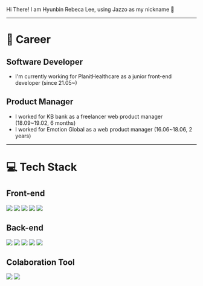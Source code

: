 Hi There!
I am Hyunbin Rebeca Lee, using Jazzo as my nickname 🙂

<hr/>

# :bookmark_tabs: Career

## Software Developer
- I'm currently working for PlanitHealthcare as a junior front-end developer (since 21.05~)

## Product Manager
- I worked for KB bank as a freelancer web product manager  (18.09~19.02, 6 months)
- I worked for Emotion Global as a web product manager (16.06~18.06, 2 years)

<hr/>

# :computer: Tech Stack

## Front-end
<img src="https://img.shields.io/badge/JAVASCRIPT-F7DF1E?style=flat-square&logo=javascript&logoColor=white"/> <img src="https://img.shields.io/badge/TYPESCRIPT-3178C6?style=flat-square&logo=typescript&logoColor=white"/> <img src="https://img.shields.io/badge/REACT-61DAFB?style=flat-square&logo=react&logoColor=white"/> <img src="https://img.shields.io/badge/Tailwind CSS-06B6D4?style=flat-square&logo=Tailwind CSS&logoColor=white"/> <img src="https://img.shields.io/badge/AWS-FF9900?style=flat-square&logo=amazonaws&logoColor=white"/>

## Back-end
<img src="https://img.shields.io/badge/JAVA-007396?style=flat-square&logo=java&logoColor=white"/> <img src="https://img.shields.io/badge/SPRINGBOOT-6DB33F?style=flat-square&logo=springboot&logoColor=white"/> <img src="https://img.shields.io/badge/SPRING-6DB33F?style=flat-square&logo=spring&logoColor=white"/> <img src="https://img.shields.io/badge/PYTHON-4B8BBE?style=flat-square&logo=python&logoColor=white"/> <img src="https://img.shields.io/badge/FASTAPI-009485?style=flat-square&logo=fastapi&logoColor=white"/> 

## Colaboration Tool
<img src="https://img.shields.io/badge/GIT-F05032?style=flat-square&logo=git&logoColor=white"/> <img src="https://img.shields.io/badge/GITHUB-181717?style=flat-square&logo=github&logoColor=white"/>
